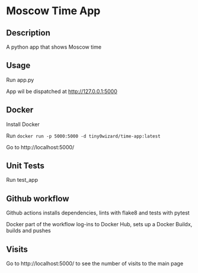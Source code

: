 # Moscow Time App

## Description
A python app that shows Moscow time

## Usage
Run app.py

App wil be dispatched at http://127.0.0.1:5000
 
## Docker
Install Docker

Run `docker run -p 5000:5000 -d tiny0wizard/time-app:latest`

Go to http://localhost:5000/

## Unit Tests

Run test_app

## Github workflow

Github actions installs dependencies, lints with flake8 and tests with pytest

Docker part of the workflow log-ins to Docker Hub, sets up a Docker Buildx, builds and pushes

## Visits

Go to http://localhost:5000/ to see the number of visits to the main page
